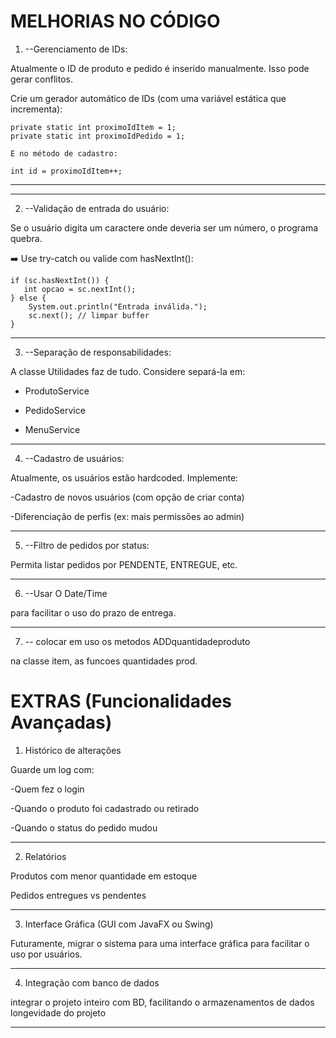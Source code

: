 #  MELHORIAS NO CÓDIGO

1. --Gerenciamento de IDs:

Atualmente o ID de produto e pedido é inserido manualmente. Isso pode gerar conflitos.

Crie um gerador automático de IDs (com uma variável estática que incrementa):

    private static int proximoIdItem = 1;
    private static int proximoIdPedido = 1;

    E no método de cadastro:

    int id = proximoIdItem++;
-----------------------------------------------------

-----------------------------------------
2. --Validação de entrada do usuário:

Se o usuário digita um caractere onde deveria ser um número, o programa quebra.

➡️ Use try-catch ou valide com hasNextInt():

    if (sc.hasNextInt()) {
       int opcao = sc.nextInt();
    } else {
        System.out.println("Entrada inválida.");
        sc.next(); // limpar buffer
    }
----------------------------------------------------------------------------------------------

3. --Separação de responsabilidades:

A classe Utilidades faz de tudo. Considere separá-la em:

- ProdutoService

- PedidoService

- MenuService

----------------------------------------------------------------------------------------------

4. --Cadastro de usuários:

Atualmente, os usuários estão hardcoded. Implemente:

-Cadastro de novos usuários (com opção de criar conta)

-Diferenciação de perfis (ex: mais permissões ao admin)

----------------------------------------------------------------------------------------------

5. --Filtro de pedidos por status:

Permita listar pedidos por PENDENTE, ENTREGUE, etc.

----------------------------------------------------------------------------------------------

6. --Usar O Date/Time

para facilitar o uso do prazo de entrega.

----------------------------------------------------------------------------------------------

7. -- colocar em uso os metodos ADDquantidadeproduto

na classe item, as funcoes quantidades prod.

# EXTRAS (Funcionalidades Avançadas)


1. Histórico de alterações

Guarde um log com:

-Quem fez o login

-Quando o produto foi cadastrado ou retirado

-Quando o status do pedido mudou

----------------------------------------------------------------------------------------------

2. Relatórios

Produtos com menor quantidade em estoque

Pedidos entregues vs pendentes

----------------------------------------------------------------------------------------------

3. Interface Gráfica (GUI com JavaFX ou Swing)

Futuramente, migrar o sistema para uma interface gráfica para facilitar o uso por usuários.

----------------------------------------------------------------------------------------------

4. Integração com banco de dados

integrar o projeto inteiro com BD, facilitando o armazenamentos de dados longevidade do projeto

----------------------------------------------------------------------------------------------






